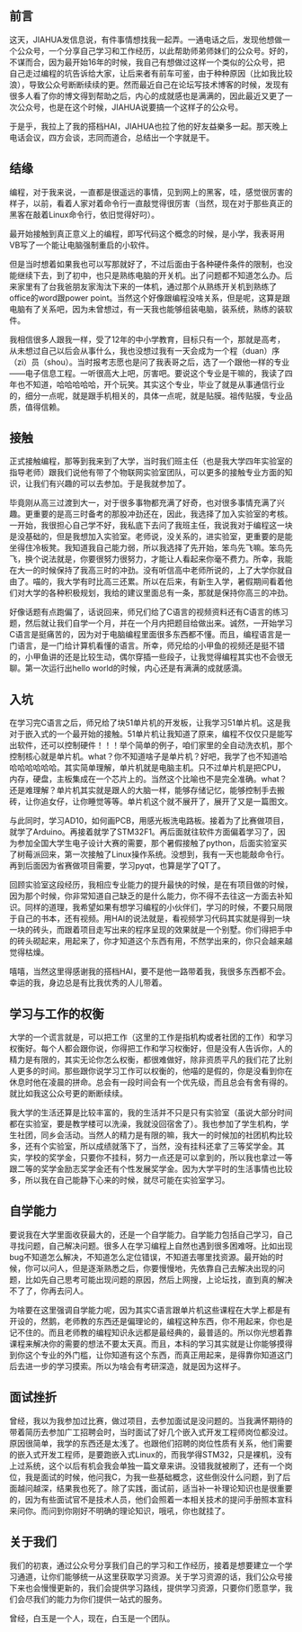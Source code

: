 ## 前言

这天，JIAHUA发信息说，有件事情想找我一起弄。一通电话之后，发现他想做一个公众号，一个分享自己学习和工作经历，以此帮助师弟师妹们的公众号。好的，不谋而合，因为最开始16年的时候，我自己有想做过这样一个类似的公众号，把自己走过编程的坑告诉给大家，让后来者有前车可鉴，由于种种原因（比如我比较浪），导致公众号断断续续的更。然而最近自己在论坛写技术博客的时候，发现有很多人看了你的博文得到帮助之后，内心的成就感也是满满的，因此最近又更了一次公众号，也是在这个时候，JIAHUA说要搞一个这样子的公众号。

于是乎，我拉上了我的搭档HAI，JIAHUA也拉了他的好友益樂多一起。那天晚上电话会议，四方会谈，志同而道合，总结出一个字就是干。

## 结缘

编程，对于我来说，一直都是很遥远的事情，见到网上的黑客，哇，感觉很厉害的样子，以前，看着人家对着命令行一直敲觉得很厉害（当然，现在对于那些真正的黑客在敲着Linux命令行，依旧觉得好叼）。

最开始接触到真正意义上的编程，即写代码这个概念的时候，是小学，我表哥用VB写了一个能让电脑强制重启的小软件。

但是当时想着如果我也可以写那就好了，不过后面由于各种硬件条件的限制，也没能继续下去，到了初中，也只是熟练电脑的开关机。出了问题都不知道怎么办。后来家里有了台我爸朋友家淘汰下来的一体机，通过那个从熟练开关机到熟练了office的word跟power point。当然这个好像跟编程没啥关系，但是呢，这算是跟电脑有了关系吧，因为未曾想过，有一天我也能够组装电脑，装系统，熟练的装软件。

我相信很多人跟我一样，受了12年的中小学教育，目标只有一个，那就是高考，从未想过自己以后会从事什么，我也没想过我有一天会成为一个程（duan）序（zi）员（shou）。当时报考志愿也是问了我表哥之后，选了一个跟他一样的专业——电子信息工程。一听很高大上吧，厉害吧。要说这个专业是干嘛的，我读了四年也不知道，哈哈哈哈哈，开个玩笑。其实这个专业，毕业了就是从事通信行业的，细分一点呢，就是跟手机相关的，具体一点呢，就是贴膜。祖传贴膜，专业品质，值得信赖。

## 接触

正式接触编程，那等到我来到了大学，当时我们班主任（也是我大学四年实验室的指导老师）跟我们说他有带了个物联网实验室团队，可以更多的接触专业方面的知识，让我们有兴趣的可以去参加。于是我就参加了。

毕竟刚从高三过渡到大一，对于很多事物都充满了好奇，也对很多事情充满了兴趣。更重要的是高三时备考的那股冲劲还在，因此，我选择了加入实验室的考核。一开始，我很担心自己学不好，我私底下去问了我班主任，我说我对于编程这一块是没基础的，但是我想加入实验室。老师说，没关系的，进实验室，更重要的是能坐得住冷板凳。我知道我自己能力弱，所以我选择了先开始，笨鸟先飞嘛。笨鸟先飞，换个说法就是，你要很努力很努力，才能让人看起来你毫不费力。所幸，我能在大一的时候保持了我高三时的冲劲。没有听信高中老师所说的，上了大学你就自由了。喵的，我大学有时比高三还累。所以在后来，有新生入学，暑假期间看着他们对大学的各种积极规划，我给的建议里面总有一条，那就是保持你高三的冲劲。

好像话题有点跑偏了，话说回来，师兄们给了C语言的视频资料还有C语言的练习题，然后就让我们自学一个月，并在一个月内把题目给做出来。诚然，一开始学习C语言是挺痛苦的，因为对于电脑编程里面很多东西都不懂。而且，编程语言是一门语言，是一门给计算机看懂的语言。所幸，师兄给的小甲鱼的视频还是挺不错的，小甲鱼讲的还是比较生动，偶尔穿插一些段子，让我觉得编程其实也不会很无聊。第一次运行出hello world的时候，内心还是有满满的成就感滴。

## 入坑

在学习完C语言之后，师兄给了块51单片机的开发板，让我学习51单片机。这是我对于嵌入式的一个最开始的接触。51单片机让我知道了原来，编程不仅仅只是能写出软件，还可以控制硬件！！！举个简单的例子，咱们家里的全自动洗衣机，那个控制核心就是单片机。what？你不知道啥子是单片机？好吧，我学了也不知道哈哈哈哈哈哈哈。其实简单理解，单片机就是电脑主机。只不过单片机是把CPU，内存，硬盘，主板集成在一个芯片上的。当然这个比喻也不是完全准确。what？还是难理解？单片机其实就是跟人的大脑一样，能够存储记忆，能够控制手去搬砖，让你追女仔，让你睡觉等等。单片机这个就不展开了，展开了又是一篇图文。

与此同时，学习AD10，如何画PCB，用感光板洗电路板。接着为了比赛做项目，就学了Arduino。再接着就学了STM32F1。再后面就往软件方面偏着学习了，因为参加全国大学生电子设计大赛的需要，那个暑假接触了python，后面实验室买了树莓派回来，第一次接触了Linux操作系统。没想到，我有一天也能敲命令行。再到后面因为省赛做项目需要，学习pyqt，也算是学了QT了。

回顾实验室这段经历，我相应专业能力的提升最快的时候，是在有项目做的时候，因为那个时候，你非常知道自己缺乏的是什么能力，你不得不去往这一方面去补知识。同样的道理，我希望如果有想学习编程的小伙伴们，学习的时候，不要只局限于自己的书本，还有视频。用HAI的说法就是，看视频学习代码其实就是得到一块一块的砖头，而跟着项目走写出来的程序呈现的效果就是一个别墅。你们得把手中的砖头砌起来，用起来了，你才知道这个东西有用，不然学出来的，你只会越来越觉得枯燥。

嘻嘻，当然这里得感谢我的搭档HAI，要不是他一路带着我，我很多东西都不会。幸运的我，身边总是有比我优秀的人儿带着。

## 学习与工作的权衡

大学的一个谎言就是，可以把工作（这里的工作是指机构或者社团的工作）和学习权衡好。每个人都会跟你说，你得把工作和学习权衡好，但是没有人告诉你，人的精力是有限的，其实无论你怎么权衡，都很难做好，除非资质平凡的我们花了比别人更多的时间。那些跟你说学习工作可以权衡的，他喵的是假的，你是没看到你在休息时他在凌晨的拼命。总会有一段时间会有一个优先级，而且总会有舍有得的。就比如我这公众号更的断断续续。

我大学的生活还算是比较丰富的，我的生活并不只是只有实验室（虽说大部分时间都在实验室，要是教学楼可以洗澡，我就没回宿舍了）。我也参加了学生机构，学生社团，同乡会活动。当然人的精力是有限的嘛，我大一的时候加的社团机构比较多，还有个实验室，所以成绩就落下了，当然，没有挂科还拿了三等奖学金。其实，学校的奖学金，只要你不挂科，努力一点还是可以拿到的，所以我也拿过一等跟二等的奖学金励志奖学金还有个性发展奖学金。因为大学平时的生活事情也比较多，所以我在自己能静下心来的时候，就尽可能在实验室学习。

## 自学能力

要说我在大学里面收获最大的，还是一个自学能力。自学能力包括自己学习，自己寻找问题，自己解决问题。很多人在学习编程上自然也遇到很多困难呀。比如出现bug不知道怎么解决，不知道怎么定位错误，不知道去哪里找资源。最开始的时候，你可以问人，但是逐渐熟悉之后，你要慢慢地，先依靠自己去解决出现的问题，比如先自己思考可能出现问题的原因，然后上网搜，上论坛找，直到真的解决不了了，你再去问人。

为啥要在这里强调自学能力呢，因为其实C语言跟单片机这些课程在大学上都是有开设的，然鹅，老师教的东西还是偏理论的，编程这种东西，你不用起来，你也是记不住的。而且老师教的编程知识永远都是最经典的，最普适的。所以你光想着靠课程来解决你的需要的想法不要太天真。而且，本科的学习其实就是让你能够摸得到你这个专业的外门槛，让你知道有这个东西，而真正用起来，是得靠你知道这门后去进一步的学习摸索。所以为啥会有考研深造，就是因为这样子。

## 面试挫折

曾经，我以为我参加过比赛，做过项目，去参加面试是没问题的。当我满怀期待的带着简历去参加广工招聘会时，当时面试了好几个嵌入式开发工程师岗位都没过。原因很简单，我学的东西还是太浅了。也跟他们招聘的岗位性质有关系，他们需要的嵌入式开发工程师，是要跑嵌入式Linux的，而我学得STM32，只是裸机，没有上过系统，这个以后有机会我会单独一篇文章来讲。没错我就被刷了，还有一个岗位，我是面试的时候，他问我C，为我一些基础概念，这些倒没什么问题，到了后面越问越深，结果我也死了。除了实践，面试前，适当补一补理论知识也是很重要的，因为有些面试官不是技术人员，他们会照着一本相关技术的提问手册照本宣科来问你。而问到你刚好不明确的理论知识，哦吼，你也就挂了。

## 关于我们

我们的初衷，通过公众号分享我们自己的学习和工作经历，接着是想要建立一个学习通道，让你们能够统一从这里获取学习资源。关于学习资源的话，我们公众号接下来也会慢慢更新的，我们会提供学习路线，提供学习资源，只要你们愿意学，我们会尽我们的能力为你们提供一站式的服务。

曾经，白玉是一个人，现在，白玉是一个团队。

